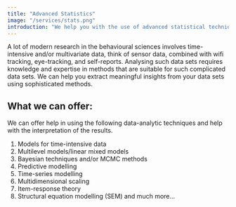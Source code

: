 ```yaml
---
title: "Advanced Statistics"
image: "/services/stats.png"
introduction: "We help you with the use of advanced statistical techniques, so that you can validate your results with the help of state of the art methods."
---
```


A lot of modern research in the behavioural sciences involves time-intensive and/or multivariate data, think of sensor data, combined with wifi tracking, eye-tracking, and self-reports. Analysing such data sets requires knowledge and expertise in methods that are suitable for such complicated data sets. We can help you extract meaningful insights from your data sets using sophisticated methods.

## What we can offer:

We can offer help in using the following data-analytic techniques and help with the interpretation of the results.

1. Models for time-intensive data
2. Multilevel models/linear mixed models
3. Bayesian techniques and/or MCMC methods
4. Predictive modelling
5. Time-series modelling
6. Multidimensional scaling
7. Item-response theory
8. Structural equation modelling (SEM) and much more...
